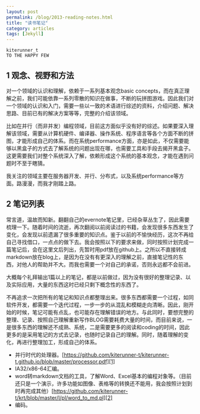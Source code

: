 ```yaml
---
layout: post
permalink: /blog/2013-reading-notes.html
title: "读书笔记"
category: articles
tags: [Jekyll]
---
```


    kiterunner_t
    TO THE HAPPY FEW

## 1 观念、视野和方法
对一个领域的认识和理解，依赖于一系列基本观念basic concepts，而在真正理解之前，我们可能依靠一系列零散的知识在做事，不断的玩拼图游戏。因此我们对一个领域的认识和入门，需要一些以一致的术语进行综述的资料，介绍问题、解决思路、目前已有的解决方案等等，完整的介绍该领域。

比如在并行（而非并发）编程领域，目前这方面似乎没有好的综述。如果要深入理解该领域，需要从计算机硬件、编译器、操作系统、程序语言等各个方面不断的拼图，才能形成自己的体系。而在系统performance方面，亦是如此，不仅需要能够以黑盒子的方式去了解系统的问题出现在哪，也需要工具和手段去揭开黑盒子。这更需要我们对整个系统深入了解，依赖形成这个系统的基本观念，才能在遇到问题时不至于瞎猜。

我关注的领域主要在服务器开发、并行、分布式，以及系统performance等方面。路漫漫，而我才刚踏上路。

## 2 笔记列表
常言道，温故而知新。翻翻自己的evernote笔记里，已经杂草丛生了，因此需要梳理一下。随着时间的流逝，再次翻阅以前阅读过的书籍，会发现很多东西发生了变化，会发现以前遗漏了很多重要的知识点。鉴于以前的不愉快经历，这次不再给自己寻找借口，一点点的做下去。我会按照以下的要求来做，同时按照计划完成一篇笔记后，会在这里文后列出，先暂时用pdf放在github上。之所以不直接转成markdown放在blog上，是因为在没有有更深入的理解之前，直接笔记性的东西，对他人的帮助并不大。而我也需要一个对自己的承诺，否则永远都不会前进。

大概每个礼拜输出1篇以上的笔记，都是以前做过，因为没有很好的整理记录、以及实际应用，大量的东西这时已经只剩下概念性的东西了。

不再追求一次把所有的笔记和知识点都整理出来。很多东西都需要一个过程，如同软件开发，都需要一个迭代过程，一步一步的从混乱和模糊走向清晰。因此，刚开始的时候，笔记可能有点乱，也可能存在理解错误的地方。与此同时，要想完整的整理、记录、按照自己理解重新写作BLOG需要耗费大量的时间，而目前来说，一是很多东西的理解还不成熟、系统，二是需要更多的阅读和coding的时间，因此更多的是采用笔记的方式去记录，也随时记录自己的理解。同时，随着理解的变化，再进行整理加工，形成自己的体系。


* 并行时代的处理器。[https://github.com/kiterunner-t/kiterunner-t.github.io/blob/master/processor.pdf][1] 
* IA32/x86-64汇编。
* word转markdown文档的工具，了解Word、Excel基本的编程对象等。（目前还只是一个演示，许多功能如图像、表格等的转换还不能用，我会按照计划到时再完成其他）[https://github.com/kiterunner-t/krt/blob/master/l/pl/word_to_md.pl][2]
* 编码。


[1]: https://github.com/kiterunner-t/kiterunner-t.github.io/blob/master/processor.pdf
[2]: https://github.com/kiterunner-t/krt/blob/master/l/pl/word_to_md.pl

